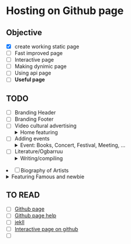 # Hosting on Github page

## Objective
- [x] create working static page
- [ ] Fast improved page
- [ ] Interactive page
- [ ] Making dynimic page
- [ ] Using api page
- [ ] <b>Useful page</b>

## TODO
- [ ] Branding Header
- [ ] Branding Footer
- [ ] Video cultural advertising
      <details><summary>Home featuring</summary>
  - [ ] Background video or thumbnails
  - [ ] Putting shade important message on it
  - [ ] Overflow bkg
  </details>
- [ ] <span >Adding events<details><summary>Event: Books, Concert, Festival, Meeting, ...</summary>
  - [ ] Flowing event advertising
  - [ ] Down counter
  - [ ] Closing btn and replacing it
  </details></span>
 - [ ] Literature/Ogbarruu
         <details><summary>Writing/compiling</summary>
      - [ ] Asoosama
      - [ ] Oromo folks (& Sheeko)
      - [ ] Hibboo
      - [ ] Baacoo
      - [ ] Mammaaksa</details>
 - [ ] Biography of Artists
        <details><summary>Featuring Famous and newbie</summary>
    - [ ] <span>Pinning with 
        - the first paragraph
        - pic
        - read more nav</span></details>
  
## TO READ

- [ ] <a href="https://pages.github.com/">Github page</a>
- [ ] <a href="https://help.github.com/articles/what-is-github-pages/">Github page help</a>
- [ ] <a href="https://jekyllrb.com/">jekll</a>
- [ ] <a href="https://github.com/github/government.github.com">Interactive page on github</a>
- [ ] <a href=""></a>
